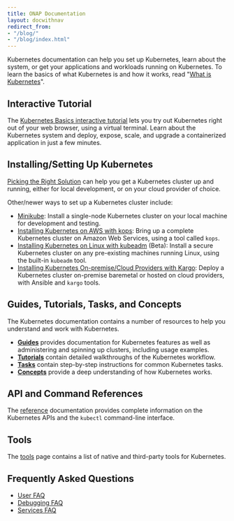 ```yaml
---
title: ONAP Documentation
layout: docwithnav
redirect_from:
- "/blog/"
- "/blog/index.html"
---
```


<p>Kubernetes documentation can help you set up Kubernetes, learn about the system, or get your applications and workloads running on Kubernetes. To learn the basics of what Kubernetes is and how it works, read "<a href="/docs/whatisk8s/">What is Kubernetes</a>". </p>

<h2>Interactive Tutorial</h2>

<p>The <a href="/docs/tutorials/kubernetes-basics/">Kubernetes Basics interactive tutorial</a> lets you try out Kubernetes right out of your web browser, using a virtual terminal. Learn about the Kubernetes system and deploy, expose, scale, and upgrade a containerized application in just a few minutes.</p>

<h2>Installing/Setting Up Kubernetes</h2>

<p><a href="/docs/getting-started-guides/">Picking the Right Solution</a> can help you get a Kubernetes cluster up and running, either for local development, or on your cloud provider of choice.</p>

<p>Other/newer ways to set up a Kubernetes cluster include:</p>
<ul>
<li><a href="/docs/getting-started-guides/minikube/">Minikube</a>: Install a single-node Kubernetes cluster on your local machine for development and testing.</li>
<li><a href="/docs/getting-started-guides/kops/">Installing Kubernetes on AWS with kops</a>: Bring up a complete Kubernetes cluster on Amazon Web Services, using a tool called <code>kops</code>.</li>
<li><a href="/docs/getting-started-guides/kubeadm/">Installing Kubernetes on Linux with kubeadm</a> (Beta): Install a secure Kubernetes cluster on any pre-existing machines running Linux, using the built-in <code>kubeadm</code> tool.</li>
<li><a href="/docs/getting-started-guides/kargo/">Installing Kubernetes On-premise/Cloud Providers with Kargo</a>: Deploy a Kubernetes cluster on-premise baremetal or hosted on cloud providers, with Ansible and <code>kargo</code> tools.</li>
</ul>

<h2>Guides, Tutorials, Tasks, and Concepts</h2>

<p>The Kubernetes documentation contains a number of resources to help you understand and work with Kubernetes.</p>
<ul>
<li><b><a href="/docs/user-guide/">Guides</a></b> provides documentation for Kubernetes features as well as administering and spinning up clusters, including usage examples.</li>
<li><b><a href="/docs/tutorials/">Tutorials</a></b> contain detailed walkthroughs of the Kubernetes workflow.</li>
<li><b><a href="/docs/tasks/">Tasks</a></b> contain step-by-step instructions for common Kubernetes tasks.</li>
<li><b><a href="/docs/concepts/">Concepts</a></b> provide a deep understanding of how Kubernetes works.</li>
</ul>

<h2>API and Command References</h2>

<p>The <a href="/docs/reference/">reference</a> documentation provides complete information on the Kubernetes APIs and the <code>kubectl</code> command-line interface.</p>

<h2>Tools</h2>

<p>The <a href="/docs/tools/">tools</a> page contains a list of native and third-party tools for Kubernetes.</p>

<h2>Frequently Asked Questions</h2>

* <a href="https://github.com/kubernetes/kubernetes/wiki/User-FAQ">User FAQ</a>
* <a href="https://github.com/kubernetes/kubernetes/wiki/Debugging-FAQ">Debugging FAQ</a>
* <a href="https://github.com/kubernetes/kubernetes/wiki/Services-FAQ">Services FAQ</a>



